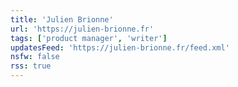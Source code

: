 ```yaml
---
title: 'Julien Brionne'
url: 'https://julien-brionne.fr'
tags: ['product manager', 'writer']
updatesFeed: 'https://julien-brionne.fr/feed.xml'
nsfw: false
rss: true
---
```

